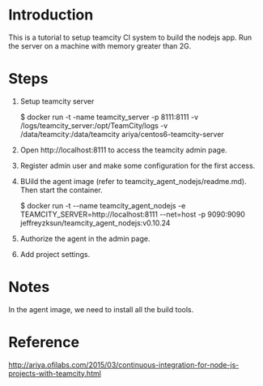 Introduction
====
This is a tutorial to setup teamcity CI system to build the nodejs app. Run the server on a machine with memory greater than 2G. 


Steps
====

1. Setup teamcity server


	$ docker run -t -name teamcity_server -p 8111:8111 -v /logs/teamcity_server:/opt/TeamCity/logs -v /data/teamcity:/data/teamcity ariya/centos6-teamcity-server

2. Open http://localhost:8111 to access the teamcity admin page.

3. Register admin user and make some configuration for the first access.

4. BUild the agent image (refer to teamcity_agent_nodejs/readme.md). Then start the container.

	$ docker run -t --name teamcity_agent_nodejs -e TEAMCITY_SERVER=http://localhost:8111  --net=host -p 9090:9090 jeffreyzksun/teamcity_agent_nodejs:v0.10.24

5. Authorize the agent in the admin page.

6. Add project settings.

Notes
====
In the agent image, we need to install all the build tools.

Reference
====

http://ariya.ofilabs.com/2015/03/continuous-integration-for-node-js-projects-with-teamcity.html
